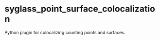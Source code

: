 # syglass_point_surface_colocalization
Python plugin for colocalizing counting points and surfaces.
